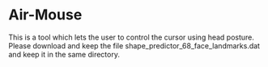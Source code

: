# Air-Mouse
This is a tool which lets the user to control the cursor using head posture.
Please download and keep the file shape_predictor_68_face_landmarks.dat and keep it in the same directory.
